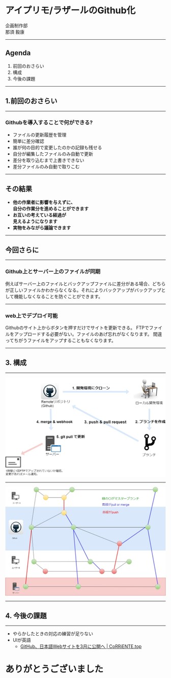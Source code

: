 アイプリモ/ラザールのGithub化
===

<div class="fc_white ta_center">
企画制作部<br>
那須 毅康
</div>

---

## Agenda

1. 前回のおさらい
2. 構成
3. 今後の課題

---

## 1.前回のおさらい

---

### Githubを導入することで何ができる?

- ファイルの更新履歴を管理
- 簡単に差分確認
- 誰が何の目的で変更したのかの記録も残せる
- 自分が編集したファイルのみ自動で更新
- 差分を取り込むまで上書きできない
- 差分ファイルのみ自動で取りこむ

---

## その結果

- **他の作業者に影響を与えずに、<br>自分の作業分を進めることができます**
- **お互いの考えている経過が<br>見えるようになります**
- **実物をみながら議論できます**

---

<h2 class="fc_white">今回さらに<i class="em em-thinking_face"></i></h2>

---

### Github上とサーバー上のファイルが同期

例えばサーバー上のファイルとバックアップファイルに差分がある場合、どちらが正しいファイルかわからなくなる。それによりバックアップがバックアップとして機能しなくなることを防ぐことができます。

---

### web上でデプロイ可能

Githubのサイト上からボタンを押すだけでサイトを更新できる。
FTPでファイルをアップロードする必要がない。ファイルのあげ忘れがなくなります。
間違ってちがうファイルをアップすることもなくなります。

---

## 3. 構成

---

![0](assets/images/flow_summary.jpg)

---

![1](assets/images/Github_Flow.jpg)

---

## 4. 今後の課題

---

- やらかしたときの対応の練習が足りない
- UIが英語
  - [GitHub、日本語Webサイトを3月に公開へ \| CoRRiENTE\.top](https://corriente.top/github-japan-website-release/)

# ありがとうございました
